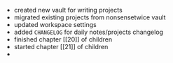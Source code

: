 - created new vault for writing projects
- migrated existing projects from nonsensetwice vault
- updated workspace settings
- added `CHANGELOG` for daily notes/projects changelog
- finished chapter [[20]] of children
- started chapter [[21]] of children
- 